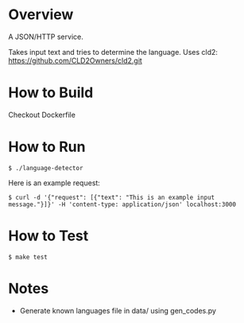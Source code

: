 # Overview

A JSON/HTTP service.

Takes input text and tries to determine the language. Uses cld2: https://github.com/CLD2Owners/cld2.git

# How to Build

Checkout Dockerfile

# How to Run

    $ ./language-detector

Here is an example request:

    $ curl -d '{"request": [{"text": "This is an example input message."}]}' -H 'content-type: application/json' localhost:3000

# How to Test

    $ make test

# Notes

- Generate known languages file in data/ using gen_codes.py

